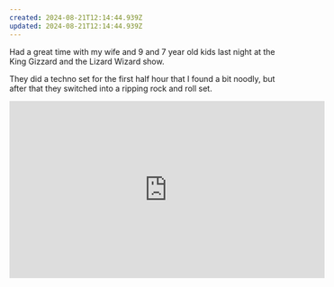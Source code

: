 ```yaml
---
created: 2024-08-21T12:14:44.939Z
updated: 2024-08-21T12:14:44.939Z
---
```

Had a great time with my wife and 9 and 7 year old kids last night at the King Gizzard and the Lizard Wizard show. 

They did a techno set for the first half hour that I found a bit noodly, but after that they switched into a ripping rock and roll set.

<iframe width="560" height="315" src="https://www.youtube.com/embed/pro1915EPMs?si=BXMOYCTT7OLa7FUE" title="YouTube video player" frameborder="0" allow="accelerometer; autoplay; clipboard-write; encrypted-media; gyroscope; picture-in-picture; web-share" referrerpolicy="strict-origin-when-cross-origin" allowfullscreen></iframe>

